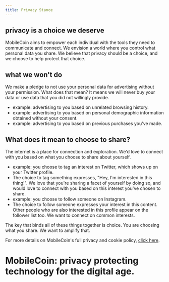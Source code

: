 ```yaml
---
title: Privacy Stance
---
```


privacy is a choice we deserve
------------------------------

MobileCoin aims to empower each individual with the tools they need to communicate and connect. We envision a world where you control what personal data you share. We believe that privacy should be a choice, and we choose to help protect that choice.

what we won't do
----------------

We make a pledge to not use your personal data for advertising without your permission. What does that mean? It means we will never buy your data or use data that you did not willingly provide.

-   example: advertising to you based on unrelated browsing history.
-   example: advertising to you based on personal demographic information obtained without your consent.
-   example: advertising to you based on previous purchases you've made.

What does it mean to choose to share?
-------------------------------------

The internet is a place for connection and exploration. We'd love to connect with you based on what you choose to share about yourself.

-   example: you choose to tag an interest on Twitter, which shows up on your Twitter profile.
-   The choice to tag something expresses, "Hey, I'm interested in this thing!". We love that you're sharing a facet of yourself by doing so, and would love to connect with you based on this interest you've chosen to share.
-   example: you choose to follow someone on Instagram.
-   The choice to follow someone expresses your interest in this content. Other people who are also interested in this profile appear on the follower list too. We want to connect on common interests.

The key that binds all of these things together is choice. You are choosing what you share. We want to amplify that.

For more details on MobileCoin's full privacy and cookie policy, [click here](https://mobilecoin.netlify.app/privacy-policy).

MobileCoin: privacy protecting technology for the digital age.
==============================================================
